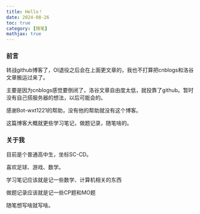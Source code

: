 ```yaml
---
title: Hello！
date: 2024-08-26
toc: true
category: [随笔]
mathjax: true
---
```

### 前言

转战github博客了，OI退役之后会在上面更文章的，我也不打算把cnblogs和洛谷文章搬运过来了。

主要是因为cnblogs感觉要倒闭了，洛谷文章自由度太低，就投靠了github。暂时没有自己搭服务器的想法，以后可能会的。

感谢Bot-wxt1221的帮助，没有他的帮助就没有这个博客。

这篇博客大概就更些学习笔记，做题记录，随笔啥的。

### 关于我

目前是个普通高中生，坐标SC-CD。

喜欢足球、游戏、数学。

学习笔记应该就是记一些数学、计算机相关的东西

做题记录应该就是记一些CP题和MO题

随笔想写啥就写啥。

